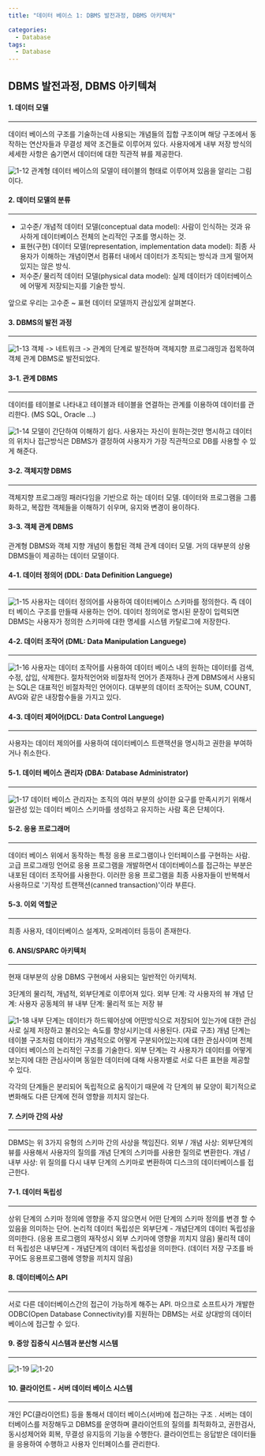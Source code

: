 ```yaml
---
title: "데이터 베이스 1: DBMS 발전과정, DBMS 아키텍쳐"

categories:
  - Database
tags:
  - Database
---
```


## DBMS 발전과정, DBMS 아키텍쳐

#### 1. 데이터 모델

---

데이터 베이스의 구조를 기술하는데 사용되는 개념들의 집합 구조이며 해당 구조에서 동작하는 연산자들과 무결성 제약 조건들로 이루어져 있다.
사용자에게 내부 저장 방식의 세세한 사항은 숨기면서 데이터에 대한 직관적 뷰를 제공한다.

![1-12](https://github.com/mjh851819/mjh851819.github.io/assets/70308520/edcac783-6b4e-4326-acf6-a3b3d66592bd)
관계형 데이터 베이스의 모델이 테이블의 형태로 이루어져 있음을 알리는 그림이다.

#### 2. 데이터 모델의 분류

---

- 고수준/ 개념적 데이터 모델(conceptual data model): 사람이 인식하는 것과 유사하게 데이터베이스 전체의 논리적인 구조를 명시하는 것.
- 표현(구현) 데이터 모델(representation, implementation data model): 최종 사용자가 이해하는 개념이면서 컴퓨터 내에서 데이터가 조직되는 방식과 크게 떨어져 있지는 않은 방식.
- 저수준/ 물리적 데이터 모델(physical data model): 실제 데이터가 데이터베이스에 어떻게 저장되는지를 기술한 방식.

앞으로 우리는 고수준 ~ 표현 데이터 모델까지 관심있게 살펴본다.

#### 3. DBMS의 발전 과정

---

![1-13](https://github.com/mjh851819/mjh851819.github.io/assets/70308520/6fadd6ef-df98-44e1-8d3f-0144c03f67eb)
객체 -> 네트워크 -> 관계의 단계로 발전하며 객체지향 프로그래밍과 접목하여 객체 관계 DBMS로 발전되었다.

#### 3-1. 관계 DBMS

---

데이터를 테이블로 나타내고 테이블과 테이블을 연결하는 관계를 이용하여 데이터를 관리한다. (MS SQL, Oracle ...)

![1-14](https://github.com/mjh851819/mjh851819.github.io/assets/70308520/af231758-c146-40b6-96b4-a208fc498557)
모델이 간단하여 이해하기 쉽다.
사용자는 자신이 원하는것만 명시하고 데이터의 위치나 접근방식은 DBMS가 결정하여 사용자가 가장 직관적으로 DB를 사용할 수 있게 해준다.

#### 3-2. 객체지향 DBMS

---

객체지향 프로그래밍 패러다임을 기반으로 하는 데이터 모델.
데이터와 프로그램을 그룹화하고, 복잡한 객체들을 이해하기 쉬우며, 유지와 변경이 용이하다.

#### 3-3. 객체 관계 DBMS

관계형 DBMS와 객체 지향 개념이 통합된 객체 관계 데이터 모델.
거의 대부분의 상용 DBMS들이 제공하는 데이터 모델이다.

#### 4-1. 데이터 정의어 (DDL: Data Definition Languege)

---

![1-15](https://github.com/mjh851819/mjh851819.github.io/assets/70308520/58ce408b-f19e-473a-97ca-7579e595c482)
사용자는 데이터 정의어를 사용하여 데이터베이스 스키마를 정의한다. 즉 데이터 베이스 구조를 만들때 사용하는 언어.
데이터 정의어로 명시된 문장이 입력되면 DBMS는 사용자가 정의한 스키마에 대한 명세를 시스템 카탈로그에 저장한다.

#### 4-2. 데이터 조작어 (DML: Data Manipulation Languege)

---

![1-16](https://github.com/mjh851819/mjh851819.github.io/assets/70308520/f3055784-2e70-4424-b4df-6ef946e2a843)
사용자는 데이터 조작어를 사용하여 데이터 베이스 내의 원하는 데이터를 검색, 수정, 삽입, 삭제한다.
절차적언어와 비절차적 언어가 존재하나 관계 DBMS에서 사용되는 SQL은 대표적인 비절차적인 언어이다.
대부분의 데이터 조작어는 SUM, COUNT, AVG와 같은 내장함수들을 가지고 있다.

#### 4-3. 데이터 제어어(DCL: Data Control Languege)

---

사용자는 데이터 제의어를 사용하여 데이터베이스 트랜잭션을 명시하고 권한을 부여하거나 취소한다.

#### 5-1. 데이터 베이스 관리자 (DBA: Database Administrator)

---

![1-17](https://github.com/mjh851819/mjh851819.github.io/assets/70308520/64d03152-0ec8-469f-8802-5afd372b4cd9)
데이터 베이스 관리자는 조직의 여러 부분의 상이한 요구를 만족시키기 위해서 일관성 있는 데이터 베이스 스키마를 생성하고 유지하는 사람 혹은 단체이다.

#### 5-2. 응용 프로그래머

---

데이터 베이스 위에서 동작하는 특정 응용 프로그램이나 인터페이스를 구현하는 사람.
고급 프로그래밍 언어로 응용 프로그램을 개발하면서 데이터베이스를 접근하는 부분은 내포된 데이터 조작어를 사용한다.
이러한 응용 프로그램을 최종 사용자들이 반복해서 사용하므로 '기작성 트랜잭션(canned transaction)'이라 부른다.

#### 5-3. 이외 역할군

---

최종 사용자, 데이터베이스 설계자, 오퍼레이터 등등이 존재한다.

#### 6. ANSI/SPARC 아키텍처

---

현재 대부분의 상용 DBMS 구현에서 사용되는 일반적인 아키텍처.

3단계의 물리적, 개념적, 외부단계로 이루어져 있다.
외부 단계: 각 사용자의 뷰
개념 단계: 사용자 공동체의 뷰
내부 단계: 물리적 또는 저장 뷰

![1-18](https://github.com/mjh851819/mjh851819.github.io/assets/70308520/9d3f1fc5-fa77-486f-8876-d1868c498bf1)
내부 단계는 데이터가 하드웨어상에 어떤방식으로 저장되어 있는가에 대한 관심사로 실제 저장하고 불러오는 속도를 향상시키는데 사용된다. (자료 구조)
개념 단계는 테이블 구조처럼 데이터가 개념적으로 어떻게 구분되어있는지에 대한 관심사이며 전체 데이터 베이스의 논리적인 구조를 기술한다.
외부 단계는 각 사용자가 데이터를 어떻게 보는지에 대한 관심사이며 동일한 데이터에 대해 사용자별로 서로 다른 표현을 제공할 수 있다.

각각의 단계들은 분리되어 독립적으로 움직이기 때문에 각 단계의 뷰 모양이 획기적으로 변화해도 다른 단계에 전혀 영향을 끼치지 않는다.

#### 7. 스키마 간의 사상

---

DBMS는 위 3가지 유형의 스키마 간의 사상을 책임진다.
외부 / 개념 사상: 외부단계의 뷰를 사용해서 사용자의 질의를 개념 단계의 스키마를 사용한 질의로 변환한다.
개념 / 내부 사상: 위 질의를 다시 내부 단계의 스키마로 변환하여 디스크의 데이터베이스를 접근한다.

#### 7-1. 데이터 독립성

---

상위 단계의 스키마 정의에 영향을 주지 않으면서 어떤 단계의 스키마 정의를 변경 할 수 있음을 의미하는 단어.
논리적 데이터 독립성은 외부단계 - 개념단계의 데이터 독립성을 의미한다. (응용 프로그램의 재작성시 외부 스키마에 영향을 끼치지 않음)
물리적 데이터 독립성은 내부단계 - 개념단계의 데이터 독립성을 의미한다. (데이터 저장 구조를 바꾸어도 응용프로그램에 영향을 끼치지 않음)

#### 8. 데이터베이스 API

---

서로 다른 데이터베이스간의 접근이 가능하게 해주는 API.
마으크로 소프트사가 개발한 ODBC(Open Database Connectivity)를 지원하는 DBMS는 서로 상대방의 데이터베이스에 접근할 수 있다.

#### 9. 중앙 집중식 시스템과 분산형 시스템

---

![1-19](https://github.com/mjh851819/mjh851819.github.io/assets/70308520/46f74527-371e-4727-825f-d976954560ea)
![1-20](https://github.com/mjh851819/mjh851819.github.io/assets/70308520/90cc5d8d-8e5b-4062-aa54-4b2c4a509766)

#### 10. 클라이언트 - 서버 데이터 베이스 시스템

---

개인 PC(클라이언트) 등을 통해서 데이터 베이스(서버)에 접근하는 구조 .
서버는 데이터베이스를 저장해두고 DBMS를 운영하며 클라이언트의 질의를 최적화하고, 권한검사, 동시성제어와 회복, 무결성 유지등의 기능을 수행한다.
클라이언트는 응답받은 데이터들을 응용하여 수행하고 사용자 인터페이스를 관리한다.
